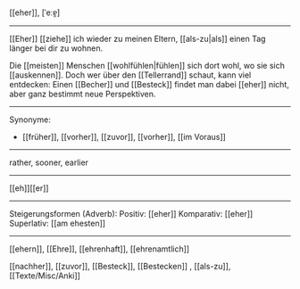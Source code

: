 [[eher]], [ˈeːɐ̯]

---
[[Eher]] [[ziehe]] ich wieder zu meinen Eltern, [[als-zu|als]] einen Tag länger bei dir zu wohnen.

Die [[meisten]] Menschen [[wohlfühlen|fühlen]] sich dort wohl, wo sie sich [[auskennen]]. Doch wer über den [[Tellerrand]] schaut, kann viel entdecken: Einen [[Becher]] und [[Besteck]] findet man dabei [[eher]] nicht, aber ganz bestimmt neue Perspektiven.  

---
Synonyme:
- [[früher]], [[vorher]], [[zuvor]], [[vorher]], [[im Voraus]]

---
rather, sooner, earlier

---
[[eh]][[er]]

---
Steigerungsformen (Adverb):
Positiv: [[eher]]
Komparativ: [[eher]]
Superlativ: [[am ehesten]]

---
[[ehern]], [[Ehre]], [[ehrenhaft]], [[ehrenamtlich]]


[[nachher]], [[zuvor]], [[Besteck]], [[Bestecken]]
, [[als-zu]], [[Texte/Misc/Anki]]